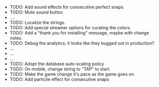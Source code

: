 - TODO: Add sound effects for consecutive perfect snaps
- TODO: Mute sound button
- ....
- TODO: Localize the strings.
- TODO: Add special streamer options for curating the colors.
- TODO: Add a "thank you for installing" message, maybe with change notes.
- TODO: Debug the analytics; it looks like they bugged out in production?
- ...
- ...
- ...
- TODO: Adopt the database auto-scaling policy
- TODO: On mobile, change string to "TAP" to start.
- TODO: Make the game change it's pace as the game goes on.
- TODO: Add particile effect for consecutive snaps
